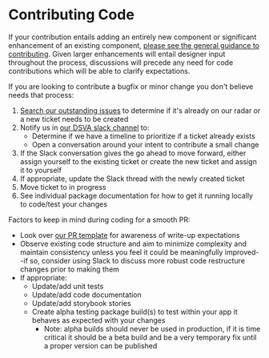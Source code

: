 # Contributing Code

If your contribution entails adding an entirely new component or significant enhancement of an existing component, [please see the general guidance to contributing](https://department-of-veterans-affairs.github.io/va-mobile-app/design/About/Contributing%20to%20the%20design%20system/contributing-to-the-design-system). Given larger enhancements will entail designer input throughout the process, discussions will precede any need for code contributions which will be able to clarify expectations.

If you are looking to contribute a bugfix or minor change you don't believe needs that process:
1. [Search our outstanding issues](https://github.com/department-of-veterans-affairs/va-mobile-library/issues) to determine if it's already on our radar or a new ticket needs to be created
2. Notify us in [our DSVA slack channel](https://dsva.slack.com/archives/C05HF9ULKJ4) to:
    - Determine if we have a timeline to prioritize if a ticket already exists
    - Open a conversation around your intent to contribute a small change
3. If the Slack conversation gives the go ahead to move forward, either assign yourself to the existing ticket or create the new ticket and assign it to yourself
4. If appropriate, update the Slack thread with the newly created ticket
5. Move ticket to in progress
6. See individual package documentation for how to get it running locally to code/test your changes

Factors to keep in mind during coding for a smooth PR:
- Look over [our PR template](https://github.com/department-of-veterans-affairs/va-mobile-library/blob/main/.github/pull_request_template.md?plain=1) for awareness of write-up expectations
- Observe existing code structure and aim to minimize complexity and maintain consistency unless you feel it could be meaningfully improved--if so, consider using Slack to discuss more robust code restructure changes prior to making them
- If appropriate:
    - Update/add unit tests
    - Update/add code documentation
    - Update/add storybook stories
    - Create alpha testing package build(s) to test within your app it behaves as expected with your changes
        - Note: alpha builds should never be used in production, if it is time critical it should be a beta build and be a very temporary fix until a proper version can be published